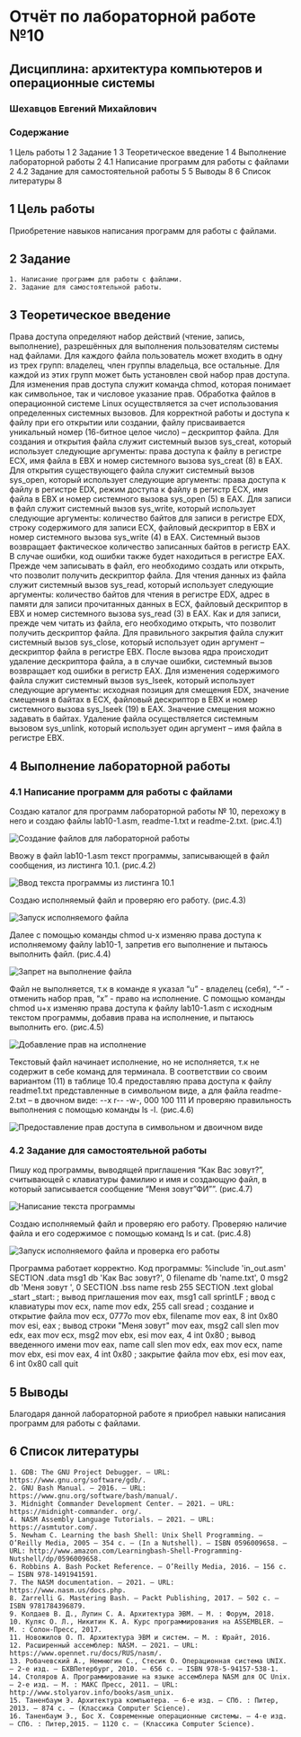 # Отчёт по лабораторной работе №10
## Дисциплина: архитектура компьютеров и операционные системы
### Шехавцов Евгений Михайлович
### Содержание
1	Цель работы	1
2	Задание	1
3	Теоретическое введение	1
4	Выполнение лабораторной работы	2
4.1	Написание программ для работы с файлами	2
4.2	Задание для самостоятельной работы	5
5	Выводы	8
6	Список литературы	8
## 1	Цель работы
Приобретение навыков написания программ для работы с файлами.
## 2	Задание
    1. Написание программ для работы с файлами.
    2. Задание для самостоятельной работы.
## 3	Теоретическое введение
Права доступа определяют набор действий (чтение, запись, выполнение), разрешённых для выполнения пользователям системы над файлами. Для каждого файла пользователь может входить в одну из трех групп: владелец, член группы владельца, все остальные. Для каждой из этих групп может быть установлен свой набор прав доступа.
Для изменения прав доступа служит команда chmod, которая понимает как символьное, так и числовое указание прав.
Обработка файлов в операционной системе Linux осуществляется за счет использования определенных системных вызовов. Для корректной работы и доступа к файлу при его открытии или создании, файлу присваивается уникальный номер (16-битное целое число) – дескриптор файла.
Для создания и открытия файла служит системный вызов sys_creat, который использует следующие аргументы: права доступа к файлу в регистре ECX, имя файла в EBX и номер системного вызова sys_creat (8) в EAX.
Для открытия существующего файла служит системный вызов sys_open, который использует следующие аргументы: права доступа к файлу в регистре EDX, режим доступа к файлу в регистр ECX, имя файла в EBX и номер системного вызова sys_open (5) в EAX.
Для записи в файл служит системный вызов sys_write, который использует следующие аргументы: количество байтов для записи в регистре EDX, строку содержимого для записи ECX, файловый дескриптор в EBX и номер системного вызова sys_write (4) в EAX. Системный вызов возвращает фактическое количество записанных байтов в регистр EAX. В случае ошибки, код ошибки также будет находиться в регистре EAX. Прежде чем записывать в файл, его необходимо создать или открыть, что позволит получить дескриптор файла.
Для чтения данных из файла служит системный вызов sys_read, который использует следующие аргументы: количество байтов для чтения в регистре EDX, адрес в памяти для записи прочитанных данных в ECX, файловый дескриптор в EBX и номер системного вызова sys_read (3) в EAX. Как и для записи, прежде чем читать из файла, его необходимо открыть, что позволит получить дескриптор файла.
Для правильного закрытия файла служит системный вызов sys_close, который использует один аргумент – дескриптор файла в регистре EBX. После вызова ядра происходит удаление дескриптора файла, а в случае ошибки, системный вызов возвращает код ошибки в регистр EAX.
Для изменения содержимого файла служит системный вызов sys_lseek, который использует следующие аргументы: исходная позиция для смещения EDX, значение смещения в байтах в ECX, файловый дескриптор в EBX и номер системного вызова sys_lseek (19) в EAX. Значение смещения можно задавать в байтах.
Удаление файла осуществляется системным вызовом sys_unlink, который использует один аргумент – имя файла в регистре EBX.
## 4	Выполнение лабораторной работы
### 4.1	Написание программ для работы с файлами
Создаю каталог для программ лабораторной работы № 10, перехожу в него и создаю файлы lab10-1.asm, readme-1.txt и readme-2.txt. (рис.4.1)

![Создание файлов для лабораторной работы](image/Screenshot_1.png)

Ввожу в файл lab10-1.asm текст программы, записывающей в файл сообщения, из листинга 10.1. (рис.4.2)

![Ввод текста программы из листинга 10.1](image/Screenshot_2.png)

Создаю исполняемый файл и проверяю его работу. (рис.4.3)

![Запуск исполняемого файла](image/Screenshot_3.png)

Далее с помощью команды chmod u-х изменяю права доступа к исполняемому файлу lab10-1, запретив его выполнение и пытаюсь выполнить файл. (рис.4.4)

![Запрет на выполнение файла](image/Screenshot_4.png)

Файл не выполняется, т.к в команде я указал “u” - владелец (себя), “-” - отменить набор прав, “х” - право на исполнение.
С помощью команды chmod u+х изменяю права доступа к файлу lab10-1.asm с исходным текстом программы, добавив права на исполнение, и пытаюсь выполнить его. (рис.4.5)

![Добавление прав на исполнение](image/Screenshot_5.png)

Текстовый файл начинает исполнение, но не исполняется, т.к не содержит в себе команд для терминала.
В соответствии со своим вариантом (11) в таблице 10.4 предоставляю права доступа к файлу readme1.txt представленные в символьном виде, а для файла readme-2.txt – в двочном виде:
--x r-- -w-, 000 100 111
И проверяю правильность выполнения с помощью команды ls -l. (рис.4.6)

![Предоставление прав доступа в символьном и двоичном виде](image/Screenshot_6.png)

### 4.2	Задание для самостоятельной работы
Пишу код программы, выводящей приглашения “Как Вас зовут?”, считывающей с клавиатуры фамилию и имя и создающую файл, в который записывается сообщение “Меня зовут”ФИ””. (рис.4.7)

![Написание текста программы](image/Screenshot_7.png)

Создаю исполняемый файл и проверяю его работу. Проверяю наличие файла и его содержимое с помощью команд ls и cat. (рис.4.8)

![Запуск исполняемого файла и проверка его работы](image/Screenshot_8.png)

Программа работает корректно.
Код программы:
%include 'in_out.asm'
SECTION .data
    msg1 db 'Как Вас зовут?', 0
    filename db 'name.txt', 0
    msg2 db 'Меня зовут ', 0
SECTION .bss
    name resb 255
    SECTION .text
global _start
_start:
                  ; вывод приглашения
    mov eax, msg1
    call sprintLF
                  ; ввод с клавиатуры
    mov ecx, name
    mov edx, 255
    call sread
                  ; создание и открытие файла
    mov ecx, 0777o
    mov ebx, filename
    mov eax, 8
    int 0x80
    mov esi, eax
                  ; вывод строки "Меня зовут"
    mov eax, msg2
    call slen
    mov edx, eax
    mov ecx, msg2
    mov ebx, esi
    mov eax, 4
    int 0x80
                  ; вывод введенного имени
    mov eax, name
    call slen
    mov edx, eax
    mov ecx, name
    mov ebx, esi
    mov eax, 4
    int 0x80
                  ; закрытие файла
    mov ebx, esi
    mov eax, 6
    int 0x80
    call quit
## 5	Выводы
Благодаря данной лабораторной работе я приобрел навыки написания программ для работы с файлами.
## 6	Список литературы
    1. GDB: The GNU Project Debugger. — URL: https://www.gnu.org/software/gdb/.
    2. GNU Bash Manual. — 2016. — URL: https://www.gnu.org/software/bash/manual/.
    3. Midnight Commander Development Center. — 2021. — URL: https://midnight-commander. org/.
    4. NASM Assembly Language Tutorials. — 2021. — URL: https://asmtutor.com/.
    5. Newham C. Learning the bash Shell: Unix Shell Programming. — O’Reilly Media, 2005 — 354 с. — (In a Nutshell). — ISBN 0596009658. — URL: http://www.amazon.com/Learningbash-Shell-Programming-Nutshell/dp/0596009658.
    6. Robbins A. Bash Pocket Reference. — O’Reilly Media, 2016. — 156 с. — ISBN 978-1491941591.
    7. The NASM documentation. — 2021. — URL: https://www.nasm.us/docs.php.
    8. Zarrelli G. Mastering Bash. — Packt Publishing, 2017. — 502 с. — ISBN 9781784396879.
    9. Колдаев В. Д., Лупин С. А. Архитектура ЭВМ. — М. : Форум, 2018.
    10. Куляс О. Л., Никитин К. А. Курс программирования на ASSEMBLER. — М. : Солон-Пресс, 2017.
    11. Новожилов О. П. Архитектура ЭВМ и систем. — М. : Юрайт, 2016.
    12. Расширенный ассемблер: NASM. — 2021. — URL: https://www.opennet.ru/docs/RUS/nasm/.
    13. Робачевский А., Немнюгин С., Стесик О. Операционная система UNIX. — 2-е изд. — БХВПетербург, 2010. — 656 с. — ISBN 978-5-94157-538-1.
    14. Столяров А. Программирование на языке ассемблера NASM для ОС Unix. — 2-е изд. — М. : МАКС Пресс, 2011. — URL: http://www.stolyarov.info/books/asm_unix.
    15. Таненбаум Э. Архитектура компьютера. — 6-е изд. — СПб. : Питер, 2013. — 874 с. — (Классика Computer Science).
    16. Таненбаум Э., Бос Х. Современные операционные системы. — 4-е изд. — СПб. : Питер,2015. — 1120 с. — (Классика Computer Science).